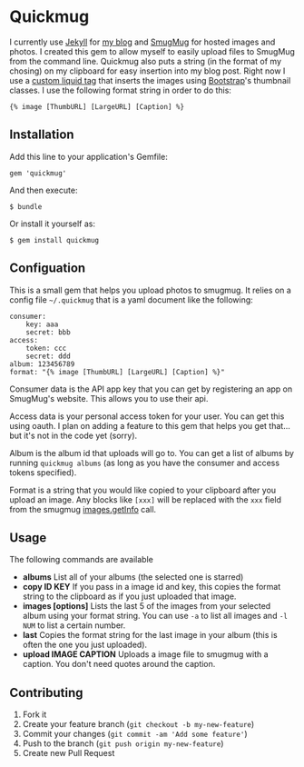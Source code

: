 # Quickmug

I currently use [Jekyll](http://jekyllrb.com/) for
[my blog](http://mx.kelsin.net) and
[SmugMug](http://www.smugmug.com/) for hosted images and photos. I created this
gem to allow myself to easily upload files to SmugMug from the command
line. Quickmug also puts a string (in the format of my chosing) on my clipboard
for easy insertion into my blog post. Right now I use a
[custom liquid tag](https://github.com/Kelsin/mxKelsin/blob/master/_plugins/images.rb)
that inserts the images using [Bootstrap](http://twitter.github.io/bootstrap/)'s
thumbnail classes. I use the following format string in order to do this:

    {% image [ThumbURL] [LargeURL] [Caption] %}

## Installation

Add this line to your application's Gemfile:

    gem 'quickmug'

And then execute:

    $ bundle

Or install it yourself as:

    $ gem install quickmug

## Configuation

This is a small gem that helps you upload photos to smugmug. It relies on a
config file `~/.quickmug` that is a yaml document like the following:

    consumer:
        key: aaa
        secret: bbb
    access:
        token: ccc
        secret: ddd
    album: 123456789
    format: "{% image [ThumbURL] [LargeURL] [Caption] %}"

Consumer data is the API app key that you can get by registering an app on
SmugMug's website. This allows you to use their api.

Access data is your personal access token for your user. You can get this using
oauth. I plan on adding a feature to this gem that helps you get that... but
it's not in the code yet (sorry).

Album is the album id that uploads will go to. You can get a list of albums by
running `quickmug albums` (as long as you have the consumer and access tokens
specified).

Format is a string that you would like copied to your clipboard after you upload
an image. Any blocks like `[xxx]` will be replaced with the `xxx` field from the
smugmug
[images.getInfo](http://api.smugmug.com/services/api/?version=1.3.0&method=smugmug.images.getInfo)
call.

## Usage

The following commands are available

* **albums** List all of your albums (the selected one is starred)
* **copy ID KEY** If you pass in a image id and key, this copies the format
    string to the clipboard as if you just uploaded that image.
* **images [options]** Lists the last 5 of the images from your selected album
    using your format string. You can use `-a` to list all images and `-l NUM`
    to list a certain number.
* **last** Copies the format string for the last image in your album (this is
    often the one you just uploaded).
* **upload IMAGE CAPTION** Uploads a image file to smugmug with a caption. You
    don't need quotes around the caption.

## Contributing

1. Fork it
2. Create your feature branch (`git checkout -b my-new-feature`)
3. Commit your changes (`git commit -am 'Add some feature'`)
4. Push to the branch (`git push origin my-new-feature`)
5. Create new Pull Request
